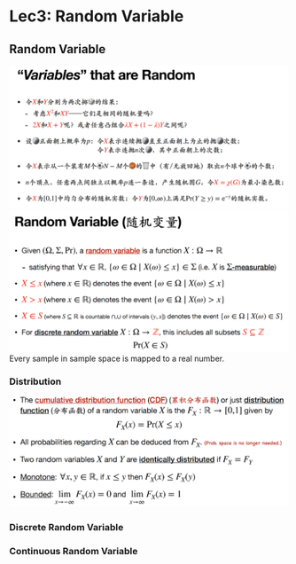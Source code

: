 # Lec3: Random Variable

## Random Variable

![1757660643282](image/lec3/1757660643282.png)
![1757660791328](image/lec3/1757660791328.png)
Every sample in sample space is mapped to a real number.

### Distribution

![1757661317562](image/lec3/1757661317562.png)

### Discrete Random Variable

### Continuous Random Variable
